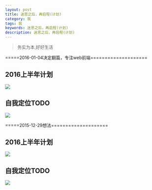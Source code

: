 ```yaml
---
layout: post
title: 迷思之后，再启程(计划)
category: 我
tags: 我
keywords: 迷思之后，再启程(计划)
description: 迷思之后，再启程(计划)
---
```


> 务实为本,好好生活


=====2016-01-04决定翻篇，专注web前端====================

## 2016上半年计划

![](https://github.com/dingyiming/dingyiming.github.io/blob/master/pics/xmind/2016.png?raw=true)

## 自我定位TODO

![](https://github.com/dingyiming/dingyiming.github.io/blob/master/pics/xmind/TODO.png?raw=true)


=====2015-12-29想法====================

## 2016上半年计划

![](https://github.com/dingyiming/dingyiming.github.io/blob/master/pics/2016todo.png?raw=true)

## 自我定位TODO

![](https://github.com/dingyiming/dingyiming.github.io/blob/master/pics/todo.png?raw=true)

